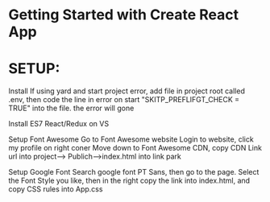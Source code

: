 # Getting Started with Create React App
# SETUP:
Install
If using yard and start project error, add file in project root called .env, then code the line in error on start "SKITP_PREFLIFGT_CHECK = TRUE" into the file. the error will gone

Install ES7 React/Redux on VS

Setup Font Awesome
Go to Font Awesome website
Login to website, click my profile on right coner 
Move down to Font Awesome CDN, copy CDN Link url into project--> Publich-->index.html into link park

Setup Google Font 
Search google font PT Sans, then go to the page.
Select the Font Style you like, then in the right copy the link into index.html, and copy CSS rules into App.css


<link href="https://fonts.googleapis.com/css2?family=PT+Sans:wght@700&display=swap" rel="stylesheet">

 